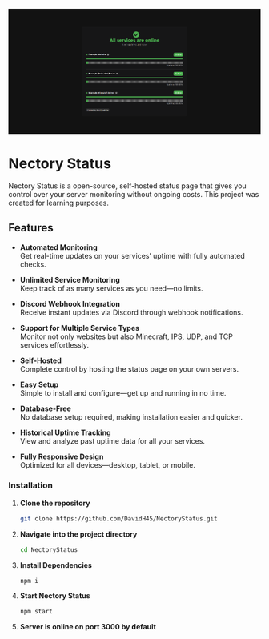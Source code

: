 ![Status Page Example](./img/example.png)
# Nectory Status
Nectory Status is a open-source, self-hosted status page that gives you control over your server monitoring without ongoing costs. This project was created for learning purposes.

## Features

- **Automated Monitoring**  
  Get real-time updates on your services’ uptime with fully automated checks.
  
- **Unlimited Service Monitoring**  
  Keep track of as many services as you need—no limits.
  
- **Discord Webhook Integration**  
  Receive instant updates via Discord through webhook notifications.
  
- **Support for Multiple Service Types**  
  Monitor not only websites but also Minecraft, IPS, UDP, and TCP services effortlessly.
  
- **Self-Hosted**  
  Complete control by hosting the status page on your own servers.
  
- **Easy Setup**  
  Simple to install and configure—get up and running in no time.
  
- **Database-Free**  
  No database setup required, making installation easier and quicker.
  
- **Historical Uptime Tracking**  
  View and analyze past uptime data for all your services.
  
- **Fully Responsive Design**  
  Optimized for all devices—desktop, tablet, or mobile.

### Installation

1. **Clone the repository**  
   ```bash
   git clone https://github.com/DavidH45/NectoryStatus.git
   ```
2. **Navigate into the project directory**  
   ```bash
   cd NectoryStatus
   ```
3. **Install Dependencies**  
   ```bash
   npm i
   ```
4. **Start Nectory Status**  
   ```bash
   npm start
   ```
5. **Server is online on port 3000 by default**

